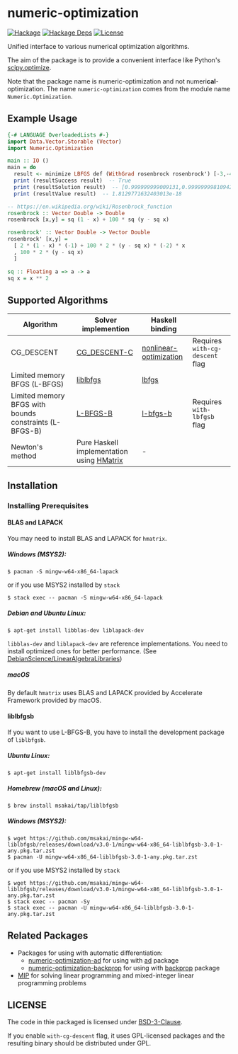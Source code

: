 # numeric-optimization

[![Hackage](https://img.shields.io/hackage/v/numeric-optimization.svg)](https://hackage.haskell.org/package/numeric-optimization)
[![Hackage Deps](https://img.shields.io/hackage-deps/v/numeric-optimization.svg)](https://packdeps.haskellers.com/feed?needle=numeric-optimization)
[![License](https://img.shields.io/badge/License-BSD%203--Clause-blue.svg)](https://opensource.org/licenses/BSD-3-Clause)

Unified interface to various numerical optimization algorithms.

The aim of the package is to provide a convenient interface like Python's [scipy.optimize](https://docs.scipy.org/doc/scipy/reference/optimize.html).

Note that the package name is numeric-optimization and not numeri**cal**-optimization.
The name `numeric-optimization` comes from the module name `Numeric.Optimization`.


## Example Usage

```haskell
{-# LANGUAGE OverloadedLists #-}
import Data.Vector.Storable (Vector)
import Numeric.Optimization

main :: IO ()
main = do
  result <- minimize LBFGS def (WithGrad rosenbrock rosenbrock') [-3,-4]
  print (resultSuccess result)  -- True
  print (resultSolution result)  -- [0.999999999009131,0.9999999981094296]
  print (resultValue result)  -- 1.8129771632403013e-18

-- https://en.wikipedia.org/wiki/Rosenbrock_function
rosenbrock :: Vector Double -> Double
rosenbrock [x,y] = sq (1 - x) + 100 * sq (y - sq x)

rosenbrock' :: Vector Double -> Vector Double
rosenbrock' [x,y] =
  [ 2 * (1 - x) * (-1) + 100 * 2 * (y - sq x) * (-2) * x
  , 100 * 2 * (y - sq x)
  ]

sq :: Floating a => a -> a
sq x = x ** 2
```

## Supported Algorithms

|Algorithm|Solver implemention|Haskell binding| |
|---------|-------------------|---------------|-|
|CG\_DESCENT|[CG_DESCENT-C](https://www.math.lsu.edu/~hozhang/SoftArchive/CG_DESCENT-C-3.0.tar.gz)|[nonlinear-optimization](https://hackage.haskell.org/package/nonlinear-optimization)|Requires `with-cg-descent` flag|
|Limited memory BFGS (L-BFGS)|[liblbfgs](https://github.com/chokkan/liblbfgs)|[lbfgs](https://hackage.haskell.org/package/lbfgs)|
|Limited memory BFGS with bounds constraints (L-BFGS-B)|[L-BFGS-B](http://users.iems.northwestern.edu/~nocedal/lbfgsb.html)|[l-bfgs-b](https://hackage.haskell.org/package/l-bfgs-b)|Requires `with-lbfgsb` flag|
|Newton's method|Pure Haskell implementation using [HMatrix](https://hackage.haskell.org/package/hmatrix)|-|

## Installation

### Installing Prerequisites

#### BLAS and LAPACK

You may need to install BLAS and LAPACK for `hmatrix`.

##### Windows (MSYS2):
```
$ pacman -S mingw-w64-x86_64-lapack
```

or if you use MSYS2 installed by `stack`

```
$ stack exec -- pacman -S mingw-w64-x86_64-lapack
```

##### Debian and Ubuntu Linux:
```
$ apt-get install libblas-dev liblapack-dev
```

`libblas-dev` and `liblapack-dev` are reference implementations.
You need to install optimized ones for better performance.
(See [DebianScience/LinearAlgebraLibraries](https://wiki.debian.org/DebianScience/LinearAlgebraLibraries))


##### macOS

By default `hmatrix` uses BLAS and LAPACK provided by Accelerate Framework provided by macOS.

#### liblbfgsb

If you want to use L-BFGS-B, you have to install the development package of `liblbfgsb`.

##### Ubuntu Linux:
```
$ apt-get install liblbfgsb-dev
```

##### Homebrew (macOS and Linux): 
```
$ brew install msakai/tap/liblbfgsb
```

##### Windows (MSYS2):
```
$ wget https://github.com/msakai/mingw-w64-liblbfgsb/releases/download/v3.0-1/mingw-w64-x86_64-liblbfgsb-3.0-1-any.pkg.tar.zst
$ pacman -U mingw-w64-x86_64-liblbfgsb-3.0-1-any.pkg.tar.zst
```

or if you use MSYS2 installed by `stack`

```
$ wget https://github.com/msakai/mingw-w64-liblbfgsb/releases/download/v3.0-1/mingw-w64-x86_64-liblbfgsb-3.0-1-any.pkg.tar.zst
$ stack exec -- pacman -Sy
$ stack exec -- pacman -U mingw-w64-x86_64-liblbfgsb-3.0-1-any.pkg.tar.zst
```

## Related Packages

* Packages for using with automatic differentiation:
  * [numeric-optimization-ad](https://hackage.haskell.org/package/numeric-optimization-ad) for using with [ad](https://hackage.haskell.org/package/ad) package
  * [numeric-optimization-backprop](https://hackage.haskell.org/package/numeric-optimization-backprop) for using with [backprop](https://hackage.haskell.org/package/backprop) package
* [MIP](https://hackage.haskell.org/package/MIP) for solving linear programming and mixed-integer linear programming problems

## LICENSE

The code in thie packaged is licensed under [BSD-3-Clause](LIENSE).

If you enable `with-cg-descent` flag, it uses GPL-licensed packages and the resulting binary should be distributed under GPL.
